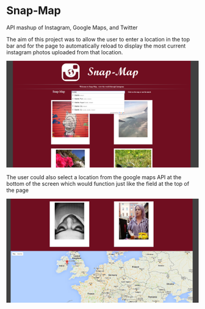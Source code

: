 # Snap-Map
API mashup of Instagram, Google Maps, and Twitter

The aim of this project was to allow the user to enter a location in the top bar and for the page to automatically reload to display the most current instagram photos uploaded from that location.

<img src="/Snap Map/Snap-Map Screenshot 1.png" />

The user could also select a location from the google maps API at the bottom of the screen which would function just like the field at the top of the page

<img src="/Snap Map/Snap-Map Screenshot 2.png" />
